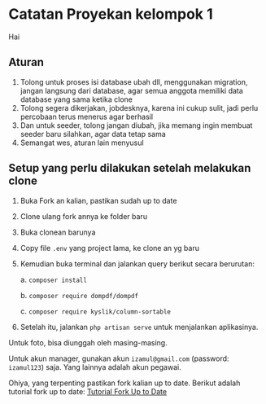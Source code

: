 # Catatan Proyekan kelompok 1
Hai
## Aturan
1. Tolong untuk proses isi database ubah dll, menggunakan migration, jangan langsung dari database, agar semua anggota memiliki data database yang sama ketika clone
2. Tolong segera dikerjakan, jobdesknya, karena ini cukup sulit, jadi perlu percobaan terus menerus agar berhasil
3. Dan untuk seeder, tolong jangan diubah, jika memang ingin membuat seeder baru silahkan, agar data tetap sama
4. Semangat wes, aturan lain menyusul

## Setup yang perlu dilakukan setelah melakukan clone
1. Buka Fork an kalian, pastikan sudah up to date
2. Clone ulang fork annya ke folder baru
3. Buka clonean barunya
4. Copy file `.env` yang project lama, ke clone an yg baru
5. Kemudian buka terminal dan jalankan query berikut secara berurutan:

    a. `composer install`
    
    b. `composer require dompdf/dompdf`
    
    c. `composer require kyslik/column-sortable`

6. Setelah itu, jalankan `php artisan serve` untuk menjalankan aplikasinya.

Untuk foto, bisa diunggah oleh masing-masing.

Untuk akun manager, gunakan akun `izamul@gmail.com` (password: `izamul123`) saja. Yang lainnya adalah akun pegawai.

Ohiya, yang terpenting pastikan fork kalian up to date. Berikut adalah tutorial fork up to date: [Tutorial Fork Up to Date](https://gist.github.com/JeffCost/3843711)
